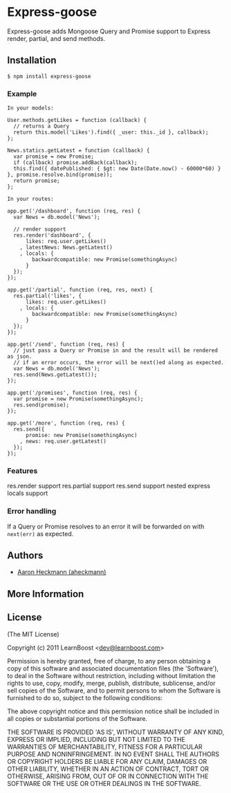 
# Express-goose

 Express-goose adds Mongoose Query and Promise support to Express render, partial, and send methods.

## Installation

    $ npm install express-goose

### Example

    In your models:

    User.methods.getLikes = function (callback) {
      // returns a Query
      return this.model('Likes').find({ _user: this._id }, callback);
    };

    News.statics.getLatest = function (callback) {
      var promise = new Promise;
      if (callback) promise.addBack(callback);
      this.find({ datePublished: { $gt: new Date(Date.now() - 60000*60) } }, promise.resolve.bind(promise));
      return promise;
    };

    In your routes:

    app.get('/dashboard', function (req, res) {
      var News = db.model('News');

      // render support
      res.render('dashboard', {
          likes: req.user.getLikes()
        , latestNews: News.getLatest()
        , locals: {
            backwardcompatible: new Promise(somethingAsync)
          }
      });
    });

    app.get('/partial', function (req, res, next) {
      res.partial('likes', {
          likes: req.user.getLikes()
        , locals: {
            backwardcompatible: new Promise(somethingAsync)
          }
      });
    });

    app.get('/send', function (req, res) {
      // just pass a Query or Promise in and the result will be rendered as json.
      // if an error occurs, the error will be next()ed along as expected.
      var News = db.model('News');
      res.send(News.getLatest());
    });

    app.get('/promises', function (req, res) {
      var promise = new Promise(somethingAsync);
      res.send(promise);
    });

    app.get('/more', function (req, res) {
      res.send({
          promise: new Promise(somethingAsync)
        , news: req.user.getLatest()
      });
    });

### Features

 res.render support
 res.partial support
 res.send support
 nested express locals support

### Error handling

 If a Query or Promise resolves to an error it will be forwarded on with `next(err)` as expected.

## Authors

  - [Aaron Heckmann (aheckmann)](http://github.com/aheckmann)

## More Information

## License

(The MIT License)

Copyright (c) 2011 LearnBoost &lt;dev@learnboost.com&gt;

Permission is hereby granted, free of charge, to any person obtaining
a copy of this software and associated documentation files (the
'Software'), to deal in the Software without restriction, including
without limitation the rights to use, copy, modify, merge, publish,
distribute, sublicense, and/or sell copies of the Software, and to
permit persons to whom the Software is furnished to do so, subject to
the following conditions:

The above copyright notice and this permission notice shall be
included in all copies or substantial portions of the Software.

THE SOFTWARE IS PROVIDED 'AS IS', WITHOUT WARRANTY OF ANY KIND,
EXPRESS OR IMPLIED, INCLUDING BUT NOT LIMITED TO THE WARRANTIES OF
MERCHANTABILITY, FITNESS FOR A PARTICULAR PURPOSE AND NONINFRINGEMENT.
IN NO EVENT SHALL THE AUTHORS OR COPYRIGHT HOLDERS BE LIABLE FOR ANY
CLAIM, DAMAGES OR OTHER LIABILITY, WHETHER IN AN ACTION OF CONTRACT,
TORT OR OTHERWISE, ARISING FROM, OUT OF OR IN CONNECTION WITH THE
SOFTWARE OR THE USE OR OTHER DEALINGS IN THE SOFTWARE.
